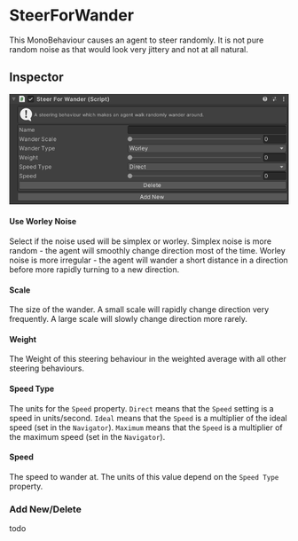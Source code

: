 # SteerForWander

This MonoBehaviour causes an agent to steer randomly. It is not pure random noise as that would look very jittery and not at all natural.

## Inspector

![SteerForWander Inspector](../../../../images/SteerForWanderInspector.png)

#### Use Worley Noise

Select if the noise used will be simplex or worley. Simplex noise is more random - the agent will smoothly change direction most of the time. Worley noise is more irregular - the agent will wander a short distance in a direction before more rapidly turning to a new direction.

#### Scale

The size of the wander. A small scale will rapidly change direction very frequently. A large scale will slowly change direction more rarely.

#### Weight

The Weight of this steering behaviour in the weighted average with all other steering behaviours.

#### Speed Type

The units for the `Speed` property. `Direct` means that the `Speed` setting is a speed in units/second. `Ideal` means that the `Speed` is a multiplier of the ideal speed (set in the `Navigator`). `Maximum` means that the `Speed` is a multiplier of the maximum speed (set in the `Navigator`).

#### Speed

The speed to wander at. The units of this value depend on the `Speed Type` property.

### Add New/Delete

todo